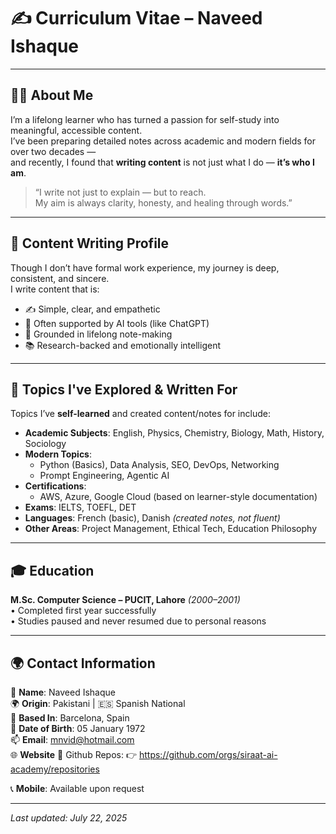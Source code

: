 # ✍️ Curriculum Vitae – Naveed Ishaque

---

## 🧑‍💻 About Me

I’m a lifelong learner who has turned a passion for self-study into meaningful, accessible content.  
I’ve been preparing detailed notes across academic and modern fields for over two decades —  
and recently, I found that **writing content** is not just what I do — **it’s who I am**.

> “I write not just to explain — but to reach.  
> My aim is always clarity, honesty, and healing through words.”

---

## 📝 Content Writing Profile

Though I don’t have formal work experience, my journey is deep, consistent, and sincere.  
I write content that is:

- ✍️ Simple, clear, and empathetic  
- 🤖 Often supported by AI tools (like ChatGPT)  
- 🌱 Grounded in lifelong note-making  
- 📚 Research-backed and emotionally intelligent

---

## 🧠 Topics I've Explored & Written For

Topics I’ve **self-learned** and created content/notes for include:

- **Academic Subjects**: English, Physics, Chemistry, Biology, Math, History, Sociology  
- **Modern Topics**:
  - Python (Basics), Data Analysis, SEO, DevOps, Networking
  - Prompt Engineering, Agentic AI  
- **Certifications**:
  - AWS, Azure, Google Cloud (based on learner-style documentation)
- **Exams**: IELTS, TOEFL, DET  
- **Languages**: French (basic), Danish *(created notes, not fluent)*  
- **Other Areas**: Project Management, Ethical Tech, Education Philosophy

---

## 🎓 Education

**M.Sc. Computer Science – PUCIT, Lahore** *(2000–2001)*  
• Completed first year successfully  
• Studies paused and never resumed due to personal reasons

---

## 🌍 Contact Information

📛 **Name**: Naveed Ishaque  
🌍 **Origin**: Pakistani | 🇪🇸 Spanish National  
📍 **Based In**: Barcelona, Spain  
🎂 **Date of Birth**: 05 January 1972  
📫 **Email**: mnvid@hotmail.com  
🌐 **Website** 🔗 Github Repos: 👉 https://github.com/orgs/siraat-ai-academy/repositories 

📞 **Mobile**: Available upon request

---

_Last updated: July 22, 2025_

